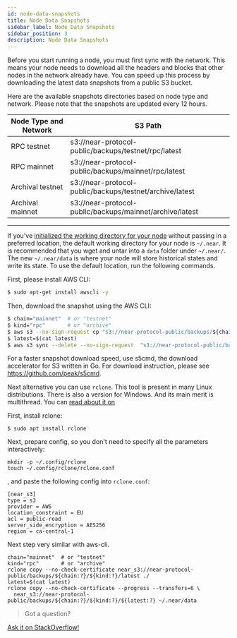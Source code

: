 ```yaml
---
id: node-data-snapshots
title: Node Data Snapshots
sidebar_label: Node Data Snapshots
sidebar_position: 3
description: Node Data Snapshots
---
```



Before you start running a node, you must first sync with the network. This means your node needs to download all the headers and blocks that other nodes in the network already have. You can speed up this process by downloading the latest data snapshots from a public S3 bucket.

Here are the available snapshots directories based on node type and network. Please note that the snapshots are updated every 12 hours.


| Node Type and Network| S3 Path                                                       |
| -------------------- | ------------------------------------------------------------- |
| RPC testnet          | s3://near-protocol-public/backups/testnet/rpc/latest          |
| RPC mainnet          | s3://near-protocol-public/backups/mainnet/rpc/latest          |
| Archival testnet     | s3://near-protocol-public/backups/testnet/archive/latest      |
| Archival mainnet     | s3://near-protocol-public/backups/mainnet/archive/latest      |


----

If you've [initialized the working directory for your node](/validator/compile-and-run-a-node#3-initialize-working-directory-1) without passing in a preferred location, the default working directory for your node is `~/.near`. It is recommended that you wget and untar into a `data` folder under `~/.near/`. The new `~/.near/data` is where your node will store historical states and write its state. To use the default location, run the following commands.

First, please install AWS CLI:
```bash
$ sudo apt-get install awscli -y
```

Then, download the snapshot using the AWS CLI:
```bash
$ chain="mainnet"  # or "testnet"
$ kind="rpc"       # or "archive"
$ aws s3 --no-sign-request cp "s3://near-protocol-public/backups/${chain:?}/${kind:?}/latest" .
$ latest=$(cat latest)
$ aws s3 sync --delete --no-sign-request  "s3://near-protocol-public/backups/${chain:?}/${kind:?}/${latest:?}" ~/.near/data
```

For a faster snapshot download speed, use s5cmd, the download accelerator for S3 written in Go. For download instruction, please see https://github.com/peak/s5cmd.

Next alternative you can use `rclone`. 
This tool is present in many Linux distributions. There is also a version for Windows.
And its main merit is multithread.
You can [read about it on](https://rclone.org)

First, install rclone:
```
$ sudo apt install rclone
```
Next, prepare config, so you don't need to specify all the parameters interactively:
```
mkdir -p ~/.config/rclone
touch ~/.config/rclone/rclone.conf
```

, and paste the following config into `rclone.conf`:
```
[near_s3]
type = s3
provider = AWS
location_constraint = EU
acl = public-read
server_side_encryption = AES256
region = ca-central-1
```
Next step very similar with aws-cli. 
```
chain="mainnet"  # or "testnet"
kind="rpc"       # or "archive"
rclone copy --no-check-certificate near_s3://near-protocol-public/backups/${chain:?}/${kind:?}/latest ./
latest=$(cat latest)
rclone copy --no-check-certificate --progress --transfers=6 \
  near_s3://near-protocol-public/backups/${chain:?}/${kind:?}/${latest:?} ~/.near/data
```

>Got a question?
<a href="https://stackoverflow.com/questions/tagged/nearprotocol">
  <h8>Ask it on StackOverflow!</h8></a>
